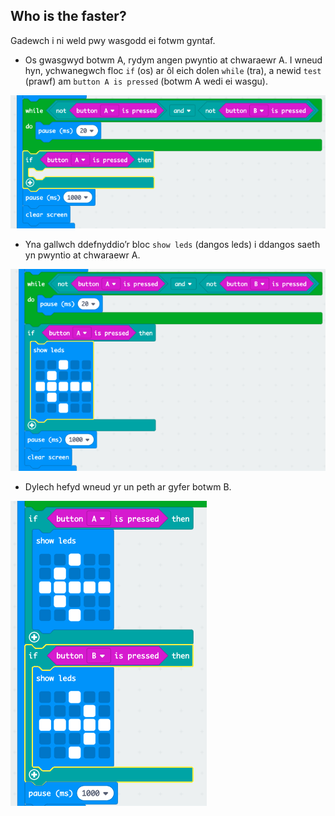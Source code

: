 ## Who is the faster?

Gadewch i ni weld pwy wasgodd ei fotwm gyntaf.

+ Os gwasgwyd botwm A, rydym angen pwyntio at chwaraewr A. I wneud hyn, ychwanegwch floc `if` (os) ar ôl eich dolen `while` (tra), a newid `test` (prawf) am `button A is pressed` (botwm A wedi ei wasgu).

![sgrinlun](images/reaction-if-a.png)

+ Yna gallwch ddefnyddio’r bloc `show leds` (dangos leds) i ddangos saeth yn pwyntio at chwaraewr A.

![sgrinlun](images/reaction-if-a-show.png)

+ Dylech hefyd wneud yr un peth ar gyfer botwm B.

![sgrinlun](images/reaction-if-b-show.png)